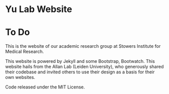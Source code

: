 # Yu Lab Website

# To Do

This is the website of our academic research group at Stowers Institute for Medical Research.

This website is powered by Jekyll and some Bootstrap, Bootwatch. This website hails from the Allan Lab (Leiden University), who generously shared their codebase and invited others to use their design as a basis for their own websites.

Code released under the MIT License.
